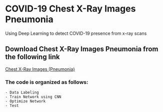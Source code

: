 # COVID-19 Chest X-Ray Images Pneumonia

Using Deep Learning to detect COVID-19 presence from x-ray scans

## Download Chest X-Ray Images Pneumonia from the following link
<a href="https://www.kaggle.com/paultimothymooney/chest-xray-pneumonia">Chest X-Ray Images (Pneumonia)</a>

### The code is organized as follows:
    - Data Labeling
    - Train Network using CNN
    - Optimize Network
    - Test
